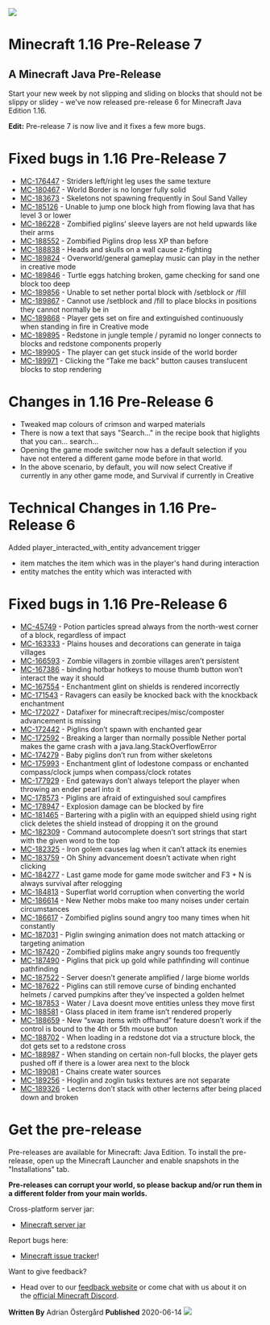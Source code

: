 ![](https://www.minecraft.net/content/dam/games/minecraft/screenshots/1-16-pre6-header.jpg)
# Minecraft 1.16 Pre-Release 7
## A Minecraft Java Pre-Release

Start your new week by not slipping and sliding on blocks that should not be slippy or slidey - we've now released pre-release 6 for Minecraft Java Edition 1.16.

**Edit:** Pre-release 7 is now live and it fixes a few more bugs.

# Fixed bugs in 1.16 Pre-Release 7


- [MC-176447](https://bugs.mojang.com/browse/MC-176447) - Striders left/right leg uses the same texture
- [MC-180467](https://bugs.mojang.com/browse/MC-180467) - World Border is no longer fully solid
- [MC-183673](https://bugs.mojang.com/browse/MC-183673) - Skeletons not spawning frequently in Soul Sand Valley
- [MC-185126](https://bugs.mojang.com/browse/MC-185126) - Unable to jump one block high from flowing lava that has level 3 or lower
- [MC-186228](https://bugs.mojang.com/browse/MC-186228) - Zombified piglins’ sleeve layers are not held upwards like their arms
- [MC-188552](https://bugs.mojang.com/browse/MC-188552) - Zombified Piglins drop less XP than before
- [MC-188838](https://bugs.mojang.com/browse/MC-188838) - Heads and skulls on a wall cause z-fighting
- [MC-189824](https://bugs.mojang.com/browse/MC-189824) - Overworld/general gameplay music can play in the nether in creative mode
- [MC-189846](https://bugs.mojang.com/browse/MC-189846) - Turtle eggs hatching broken, game checking for sand one block too deep
- [MC-189856](https://bugs.mojang.com/browse/MC-189856) - Unable to set nether portal block with /setblock or /fill
- [MC-189867](https://bugs.mojang.com/browse/MC-189867) - Cannot use /setblock and /fill to place blocks in positions they cannot normally be in
- [MC-189868](https://bugs.mojang.com/browse/MC-189868) - Player gets set on fire and extinguished continuously when standing in fire in Creative mode
- [MC-189895](https://bugs.mojang.com/browse/MC-189895) - Redstone in jungle temple / pyramid no longer connects to blocks and redstone components properly
- [MC-189905](https://bugs.mojang.com/browse/MC-189905) - The player can get stuck inside of the world border
- [MC-189971](https://bugs.mojang.com/browse/MC-189971) - Clicking the “Take me back” button causes translucent blocks to stop rendering

# Changes in 1.16 Pre-Release 6


- Tweaked map colours of crimson and warped materials
- There is now a text that says "Search..." in the recipe book that higlights that you can... search...
- Opening the game mode switcher now has a default selection if you have not entered a different game mode before in that world. 
- In the above scenario, by default, you will now select Creative if currently in any other game mode, and Survival if currently in Creative

# Technical Changes in 1.16 Pre-Release 6

Added player_interacted_with_entity advancement trigger

- item matches the item which was in the player's hand during interaction
- entity matches the entity which was interacted with

# Fixed bugs in 1.16 Pre-Release 6


- [MC-45749](https://bugs.mojang.com/browse/MC-45749) - Potion particles spread always from the north-west corner of a block, regardless of impact
- [MC-163333](https://bugs.mojang.com/browse/MC-163333) - Plains houses and decorations can generate in taiga villages
- [MC-166593](https://bugs.mojang.com/browse/MC-166593) - Zombie villagers in zombie villages aren’t persistent
- [MC-167386](https://bugs.mojang.com/browse/MC-167386) - binding hotbar hotkeys to mouse thumb button won’t interact the way it should
- [MC-167554](https://bugs.mojang.com/browse/MC-167554) - Enchantment glint on shields is rendered incorrectly
- [MC-171543](https://bugs.mojang.com/browse/MC-171543) - Ravagers can easily be knocked back with the knockback enchantment
- [MC-172027](https://bugs.mojang.com/browse/MC-172027) - Datafixer for minecraft:recipes/misc/composter advancement is missing
- [MC-172442](https://bugs.mojang.com/browse/MC-172442) - Piglins don’t spawn with enchanted gear
- [MC-172592](https://bugs.mojang.com/browse/MC-172592) - Breaking a larger than normally possible Nether portal makes the game crash with a java.lang.StackOverflowError
- [MC-174279](https://bugs.mojang.com/browse/MC-174279) - Baby piglins don’t run from wither skeletons
- [MC-175993](https://bugs.mojang.com/browse/MC-175993) - Enchantment glint of lodestone compass or enchanted compass/clock jumps when compass/clock rotates
- [MC-177929](https://bugs.mojang.com/browse/MC-177929) - End gateways don’t always teleport the player when throwing an ender pearl into it
- [MC-178573](https://bugs.mojang.com/browse/MC-178573) - Piglins are afraid of extinguished soul campfires
- [MC-178947](https://bugs.mojang.com/browse/MC-178947) - Explosion damage can be blocked by fire
- [MC-181465](https://bugs.mojang.com/browse/MC-181465) - Bartering with a piglin with an equipped shield using right click deletes the shield instead of dropping it on the ground
- [MC-182309](https://bugs.mojang.com/browse/MC-182309) - Command autocomplete doesn’t sort strings that start with the given word to the top
- [MC-182325](https://bugs.mojang.com/browse/MC-182325) - Iron golem causes lag when it can’t attack its enemies
- [MC-183759](https://bugs.mojang.com/browse/MC-183759) - Oh Shiny advancement doesn’t activate when right clicking
- [MC-184277](https://bugs.mojang.com/browse/MC-184277) - Last game mode for game mode switcher and F3 + N is always survival after relogging
- [MC-184813](https://bugs.mojang.com/browse/MC-184813) - Superflat world corruption when converting the world
- [MC-186614](https://bugs.mojang.com/browse/MC-186614) - New Nether mobs make too many noises under certain circumstances
- [MC-186617](https://bugs.mojang.com/browse/MC-186617) - Zombified piglins sound angry too many times when hit constantly
- [MC-187031](https://bugs.mojang.com/browse/MC-187031) - Piglin swinging animation does not match attacking or targeting animation
- [MC-187420](https://bugs.mojang.com/browse/MC-187420) - Zombified piglins make angry sounds too frequently
- [MC-187490](https://bugs.mojang.com/browse/MC-187490) - Piglins that pick up gold while pathfinding will continue pathfinding
- [MC-187522](https://bugs.mojang.com/browse/MC-187522) - Server doesn’t generate amplified / large biome worlds
- [MC-187622](https://bugs.mojang.com/browse/MC-187622) - Piglins can still remove curse of binding enchanted helmets / carved pumpkins after they’ve inspected a golden helmet
- [MC-187853](https://bugs.mojang.com/browse/MC-187853) - Water / Lava doesnt move entities unless they move first
- [MC-188581](https://bugs.mojang.com/browse/MC-188581) - Glass placed in item frame isn’t rendered properly
- [MC-188659](https://bugs.mojang.com/browse/MC-188659) - New “swap items with offhand” feature doesn’t work if the control is bound to the 4th or 5th mouse button
- [MC-188702](https://bugs.mojang.com/browse/MC-188702) - When loading in a redstone dot via a structure block, the dot gets set to a redstone cross
- [MC-188987](https://bugs.mojang.com/browse/MC-188987) - When standing on certain non-full blocks, the player gets pushed off if there is a lower area next to the block
- [MC-189081](https://bugs.mojang.com/browse/MC-189081) - Chains create water sources
- [MC-189256](https://bugs.mojang.com/browse/MC-189256) - Hoglin and zoglin tusks textures are not separate
- [MC-189326](https://bugs.mojang.com/browse/MC-189326) - Lecterns don’t stack with other lecterns after being placed down and broken

# Get the pre-release

Pre-releases are available for Minecraft: Java Edition. To install the pre-release, open up the <a>Minecraft Launcher</a> and enable snapshots in the "Installations" tab.

**Pre-releases can corrupt your world, so please backup and/or run them in a different folder from your main worlds.**

Cross-platform server jar:

- [Minecraft server jar](https://launcher.mojang.com/v1/objects/577f7287642309a2a32e80be395329118dfddb3f/server.jar)

Report bugs here:

- [](https://aka.ms/snapshotbugs?ref=reddit)[](https://aka.ms/snapshotbugs?ref=reddit)[](https://bugs.mojang.com/projects/MC/summary)[](https://bugs.mojang.com/projects/MC/summary)[Minecraft issue tracker](https://aka.ms/snapshotbugs?ref=blog)!

Want to give feedback?

- Head over to our [feedback website](https://aka.ms/snapshotfeedback) or come chat with us about it on the [official Minecraft Discord](https://discordapp.com/invite/minecraft).

**Written By**
Adrian Östergård
**Published**
2020-06-14
![](https://www.minecraft.net/content/dam/archive/47546af0dc1b3d456e04447c5f34c52c-NewAdrian.png)
